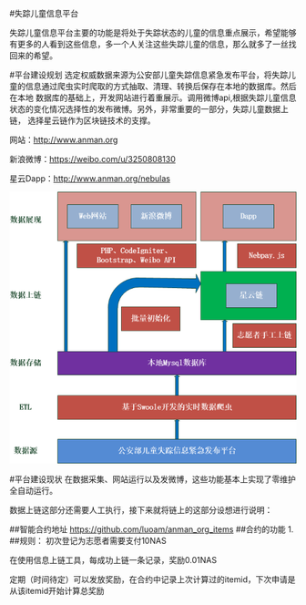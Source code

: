 #失踪儿童信息平台

失踪儿童信息平台主要的功能是将处于失踪状态的儿童的信息重点展示，希望能够有更多的人看到这些信息，多一个人关注这些失踪儿童的信息，那么就多了一丝找回来的希望。

#平台建设规划
选定权威数据来源为公安部儿童失踪信息紧急发布平台，将失踪儿童的信息通过爬虫实时爬取的方式抽取、清理、转换后保存在本地的数据库。然后在本地
数据库的基础上，开发网站进行着重展示。调用微博api,根据失踪儿童信息状态的变化情况选择性的发布微博。另外，非常重要的一部分，失踪儿童数据上链，
选择星云链作为区块链技术的支撑。

网站：http://www.anman.org

新浪微博：https://weibo.com/u/3250808130

星云Dapp：http://www.anman.org/nebulas

![平台建设规划](img/jiagou.png)

#平台建设现状
在数据采集、网站运行以及发微博，这些功能基本上实现了零维护全自动运行。

数据上链这部分还需要人工执行，接下来就将链上的这部分设想进行说明：

##智能合约地址
https://github.com/luoam/anman_org_items
##合约的功能
 1. 
##规则：
初次登记为志愿者需要支付10NAS

在使用信息上链工具，每成功上链一条记录，奖励0.01NAS

定期（时间待定）可以发放奖励，在合约中记录上次计算过的itemid，下次申请是从该itemid开始计算总奖励